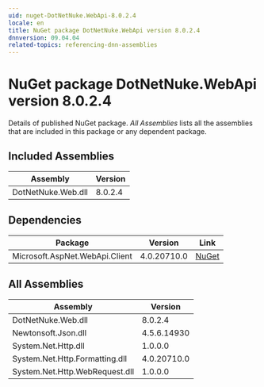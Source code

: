 ```yaml
---
uid: nuget-DotNetNuke.WebApi-8.0.2.4
locale: en
title: NuGet package DotNetNuke.WebApi version 8.0.2.4
dnnversion: 09.04.04
related-topics: referencing-dnn-assemblies
---
```


# NuGet package DotNetNuke.WebApi version 8.0.2.4
Details of published NuGet package.
*All Assemblies* lists all the assemblies that are included in this package or any dependent package.

## Included Assemblies

|Assembly|Version|
|---|---|
|DotNetNuke.Web.dll|8.0.2.4|

## Dependencies

|Package|Version|Link|
|---|---|---|
|Microsoft.AspNet.WebApi.Client|4.0.20710.0|[NuGet](https://www.nuget.org/packages/Microsoft.AspNet.WebApi.Client/4.0.20710.0)|

## All Assemblies

|Assembly|Version|
|---|---|
|DotNetNuke.Web.dll|8.0.2.4|
|Newtonsoft.Json.dll|4.5.6.14930|
|System.Net.Http.dll|1.0.0.0|
|System.Net.Http.Formatting.dll|4.0.20710.0|
|System.Net.Http.WebRequest.dll|1.0.0.0|

